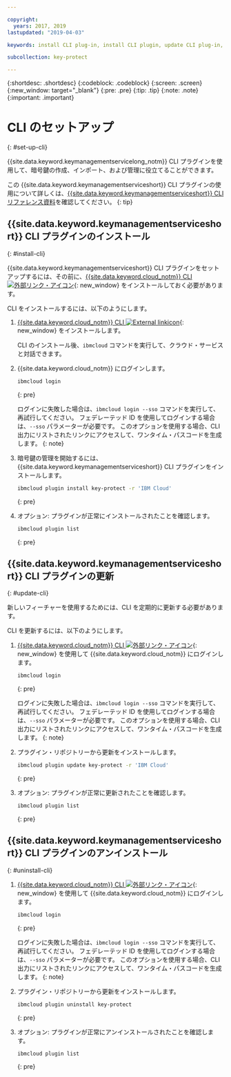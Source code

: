 ```yaml
---

copyright:
  years: 2017, 2019
lastupdated: "2019-04-03"

keywords: install CLI plug-in, install CLI plugin, update CLI plug-in, update CLI plugin, uninstall CLI plug-in, uninstall CLI plugin, Key Protect CLI plug-in, Key Protect CLI plugin, KMS plug-in, KMS plugin

subcollection: key-protect

---
```


{:shortdesc: .shortdesc}
{:codeblock: .codeblock}
{:screen: .screen}
{:new_window: target="_blank"}
{:pre: .pre}
{:tip: .tip}
{:note: .note}
{:important: .important}

# CLI のセットアップ
{: #set-up-cli}

{{site.data.keyword.keymanagementservicelong_notm}} CLI プラグインを使用して、暗号鍵の作成、インポート、および管理に役立てることができます。

この {{site.data.keyword.keymanagementserviceshort}} CLI プラグインの使用について詳しくは、[{{site.data.keyword.keymanagementserviceshort}} CLI リファレンス資料](/docs/services/key-protect?topic=key-protect-cli-reference)を確認してください。
{: tip}

## {{site.data.keyword.keymanagementserviceshort}} CLI プラグインのインストール
{: #install-cli}

{{site.data.keyword.keymanagementserviceshort}} CLI プラグインをセットアップするには、その前に、[{{site.data.keyword.cloud_notm}} CLI ![外部リンク・アイコン](../../icons/launch-glyph.svg "外部リンク・アイコン")](/docs/cli?topic=cloud-cli-ibmcloud-cli){: new_window} をインストールしておく必要があります。 

CLI をインストールするには、以下のようにします。

1. [{{site.data.keyword.cloud_notm}} CLI ![External linkicon](../../icons/launch-glyph.svg "外部リンク・アイコン")](/docs/cli?topic=cloud-cli-ibmcloud-cli){: new_window} をインストールします。

    CLI のインストール後、`ibmcloud` コマンドを実行して、クラウド・サービスと対話できます。

2. {{site.data.keyword.cloud_notm}} にログインします。

    ```sh
    ibmcloud login 
    ```
    {: pre}

    ログインに失敗した場合は、`ibmcloud login --sso` コマンドを実行して、再試行してください。 フェデレーテッド ID を使用してログインする場合は、`--sso` パラメーターが必要です。 このオプションを使用する場合、CLI 出力にリストされたリンクにアクセスして、ワンタイム・パスコードを生成します。
    {: note}

3. 暗号鍵の管理を開始するには、{{site.data.keyword.keymanagementserviceshort}} CLI プラグインをインストールします。

    ```sh
    ibmcloud plugin install key-protect -r 'IBM Cloud'
    ```
    {: pre}

4. オプション: プラグインが正常にインストールされたことを確認します。

    ```sh
    ibmcloud plugin list
    ```
    {: pre}

## {{site.data.keyword.keymanagementserviceshort}} CLI プラグインの更新
{: #update-cli}

新しいフィーチャーを使用するためには、CLI を定期的に更新する必要があります。

CLI を更新するには、以下のようにします。

1. [{{site.data.keyword.cloud_notm}} CLI ![外部リンク・アイコン](../../icons/launch-glyph.svg "外部リンク・アイコン")](/docs/cli?topic=cloud-cli-ibmcloud-cli){: new_window} を使用して {{site.data.keyword.cloud_notm}} にログインします。

    ```sh
    ibmcloud login 
    ```
    {: pre}

    ログインに失敗した場合は、`ibmcloud login --sso` コマンドを実行して、再試行してください。 フェデレーテッド ID を使用してログインする場合は、`--sso` パラメーターが必要です。 このオプションを使用する場合、CLI 出力にリストされたリンクにアクセスして、ワンタイム・パスコードを生成します。
    {: note}

2. プラグイン・リポジトリーから更新をインストールします。

    ```sh
    ibmcloud plugin update key-protect -r 'IBM Cloud'
    ```
    {: pre}

3. オプション: プラグインが正常に更新されたことを確認します。

    ```sh
    ibmcloud plugin list
    ```
    {: pre}

## {{site.data.keyword.keymanagementserviceshort}} CLI プラグインのアンインストール
{: #uninstall-cli}

1. [{{site.data.keyword.cloud_notm}} CLI ![外部リンク・アイコン](../../icons/launch-glyph.svg "外部リンク・アイコン")](/docs/cli?topic=cloud-cli-ibmcloud-cli){: new_window} を使用して {{site.data.keyword.cloud_notm}} にログインします。

    ```sh
    ibmcloud login 
    ```
    {: pre}

    ログインに失敗した場合は、`ibmcloud login --sso` コマンドを実行して、再試行してください。 フェデレーテッド ID を使用してログインする場合は、`--sso` パラメーターが必要です。 このオプションを使用する場合、CLI 出力にリストされたリンクにアクセスして、ワンタイム・パスコードを生成します。
    {: note}

2. プラグイン・リポジトリーから更新をインストールします。

    ```sh
    ibmcloud plugin uninstall key-protect
    ```
    {: pre}

3. オプション: プラグインが正常にアンインストールされたことを確認します。

    ```sh
    ibmcloud plugin list
    ```
    {: pre}
